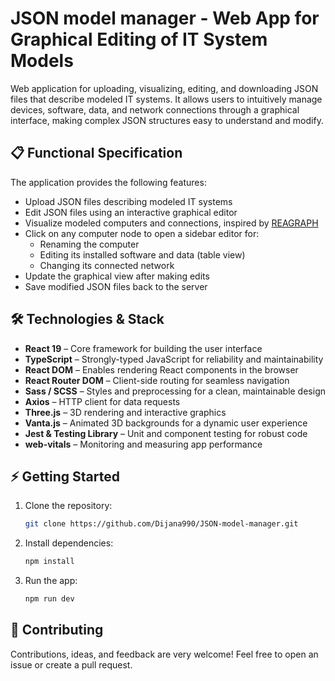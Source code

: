 # JSON model manager - Web App for Graphical Editing of IT System Models
Web application for uploading, visualizing, editing, and downloading JSON files that describe modeled IT systems. It allows users to intuitively manage devices, software, data, and network connections through a graphical interface, making complex JSON structures easy to understand and modify.

## 📋 Functional Specification
The application provides the following features:
- Upload JSON files describing modeled IT systems  
- Edit JSON files using an interactive graphical editor  
- Visualize modeled computers and connections, inspired by [REAGRAPH](https://reagraph.dev/)  
- Click on any computer node to open a sidebar editor for:
  - Renaming the computer
  - Editing its installed software and data (table view)
  - Changing its connected network
- Update the graphical view after making edits
- Save modified JSON files back to the server


## 🛠️ Technologies & Stack
- **React 19** – Core framework for building the user interface  
- **TypeScript** – Strongly-typed JavaScript for reliability and maintainability  
- **React DOM** – Enables rendering React components in the browser  
- **React Router DOM** – Client-side routing for seamless navigation  
- **Sass / SCSS** – Styles and preprocessing for a clean, maintainable design  
- **Axios** – HTTP client for data requests  
- **Three.js** – 3D rendering and interactive graphics  
- **Vanta.js** – Animated 3D backgrounds for a dynamic user experience  
- **Jest & Testing Library** – Unit and component testing for robust code  
- **web-vitals** – Monitoring and measuring app performance

## ⚡️ Getting Started
1. Clone the repository:
    ```bash
    git clone https://github.com/Dijana990/JSON-model-manager.git
    ```
2. Install dependencies:
    ```bash
    npm install
    ```
3. Run the app:
    ```bash
    npm run dev
    ```

## 👥 Contributing
Contributions, ideas, and feedback are very welcome! Feel free to open an issue or create a pull request.
